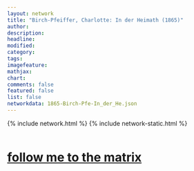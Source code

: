 ```yaml
---
layout: network
title: "Birch-Pfeiffer, Charlotte: In der Heimath (1865)"
author:
description:
headline:
modified:
category:
tags: 
imagefeature: 
mathjax: 
chart: 
comments: false
featured: false
list: false
networkdata: 1865-Birch-Pfe-In_der_He.json
---
```

{% include network.html %}
{% include network-static.html %}
<div class="row">
  <div class="small-5 small-centered columns"><a href="/matrix268"><h1>follow me to the matrix</h1></a>
</div>
</div>
